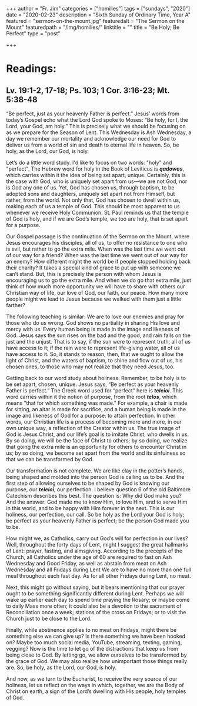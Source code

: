 +++
author = "Fr. Jim"
categories = ["homilies"]
tags = ["sundays", "2020"]
date = "2020-02-23"
description = "Sixth Sunday of Ordinary Time, Year A"
featured = "sermon-on-the-mount.jpg"
featuredalt = "The Sermon on the Mount"
featuredpath = "/img/homilies/"
linktitle = ""
title = "Be Holy; Be Perfect"
type = "post"

+++

# Readings:
## Lv. 19:1-2, 17-18; Ps. 103; 1 Cor. 3:16-23; Mt. 5:38-48

“Be perfect, just as your heavenly Father is perfect.” Jesus’ words from today’s Gospel echo what the Lord God spoke to Moses: “Be holy, for I, the Lord, your God, am holy.” This is precisely what we should be focusing on as we prepare for the Season of Lent. This Wednesday is Ash Wednesday, a day we remember our mortality and acknowledge our need for God to deliver us from a world of sin and death to eternal life in heaven. So, be holy, as the Lord, our God, is holy.

Let’s do a little word study. I'd like to focus on two words: "holy" and "perfect". The Hebrew word for holy in the Book of Leviticus is **_qadowos_**, which carries within it the idea of being set apart, unique. Certainly, this is the case with God, who is uniquely set apart from us—we are not God, nor is God any one of us. Yet, God has chosen us, through baptism, to be adopted sons and daughters, uniquely set apart not from Himself, but rather, from the world. Not only that, God has chosen to dwell within us, making each of us a temple of God. This should be most apparent to us whenever we receive Holy Communion. St. Paul reminds us that the temple of God is holy, and if we are God’s temple, we too are holy, that is set apart for a purpose.

Our Gospel passage is the continuation of the Sermon on the Mount, where Jesus encourages his disciples, all of us, to offer no resistance to one who is evil, but rather to go the extra mile. When was the last time we went out of our way for a friend? When was the last time we went out of our way for an enemy? How different might the world be if people stopped holding back their charity? It takes a special kind of grace to put up with someone we can’t stand. But, this is precisely the person with whom Jesus is encouraging us to go the extra mile. And when we do go that extra mile, just think of how much more opportunity we will have to share with others our Christian way of life, our love of God, our faith, our peace. How many more people might we lead to Jesus because we walked with them just a little farther?

The following teaching is similar: We are to love our enemies and pray for those who do us wrong. God shows no partiality in sharing His love and mercy with us. Every human being is made in the image and likeness of God. Jesus says the sun rises on the bad and the good, and rain falls on the just and the unjust. That is to say, if the sun were to represent truth, all of us have access to it; if the rain were to represent life-giving water, all of us have access to it. So, it stands to reason, then, that we ought to allow the light of Christ, and the waters of baptism, to shine and flow out of us, his chosen ones, to those who may not realize that they need Jesus, too.

Getting back to our word study about holiness. Remember, to be holy is to be set apart, chosen, unique. Jesus says, “Be perfect as your heavenly Father is perfect.” The Greek word used for “perfect” here is **_teleioi_**. This word carries within it the notion of purpose, from the root **_telos_**, which means "that for which something was made." For example, a chair is made for sitting, an altar is made for sacrifice, and a human being is made in the image and likeness of God for a purpose: to attain perfection. In other words, our Christian life is a process of becoming more and more, in our own unique way, a reflection of the Creator within us. The true image of God is Jesus Christ, and our life’s goal is to imitate Christ, who dwells in us. By so doing, we will be the face of Christ to others; by so doing, we realize that going the extra mile is an opportunity for others to encounter Christ in us; by so doing, we become set apart from the world and its sinfulness so that we can be transformed by God.

Our transformation is not complete. We are like clay in the potter’s hands, being shaped and molded into the person God is calling us to be. And the first step of allowing ourselves to be shaped by God is knowing our purpose, our **_teleioi_**, our perfection. I believe question 6 of the old Baltimore Catechism describes this best. The question is: Why did God make you? And the answer: God made me to know Him, to love Him, and to serve Him in this world, and to be happy with Him forever in the next. This is our holiness, our perfection, our call. So be holy as the Lord your God is holy; be perfect as your heavenly Father is perfect; be the person God made you to be.

How might we, as Catholics, carry out God’s will for perfection in our lives? Well, throughout the forty days of Lent, might I suggest the great hallmarks of Lent: prayer, fasting, and almsgiving. According to the precepts of the Church, all Catholics under the age of 60 are required to fast on Ash Wednesday and Good Friday, as well as abstain from meat on Ash Wednesday and all Fridays during Lent We are to have no more than one full meal throughout each fast day. As for all other Fridays during Lent, no meat.

Next, this might go without saying, but it bears mentioning that our prayer ought to be something significantly different during Lent. Perhaps we will wake up earlier each day to spend time praying the Rosary; or maybe come to daily Mass more often; it could also be a devotion to the sacrament of Reconciliation once a week; stations of the cross on Fridays; or to visit the Church just to be close to the Lord.

Finally, while abstinence applies to no meat on Fridays, might there be something else we can give up? Is there something we have been hooked on? Maybe too much social media, YouTube, streaming, texting, gaming, vegging? Now is the time to let go of the distractions that keep us from being close to God. By letting go, we allow ourselves to be transformed by the grace of God. We may also realize how unimportant those things really are. So, be holy, as the Lord, our God, is holy.

And now, as we turn to the Eucharist, to receive the very source of our holiness, let us reflect on the ways in which, together, we are the Body of Christ on earth, a sign of the Lord’s dwelling with His people, holy temples of God.